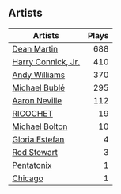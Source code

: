 ## Artists
Artists | Plays 
----- | -----: 
[Dean Martin](/artists/dean-martin-6555) | 688
[Harry Connick, Jr.](/artists/harry-connick-jr-41411) | 410
[Andy Williams](/artists/andy-williams-16425) | 370
[Michael Bublé](/artists/michael-buble-58319) | 295
[Aaron Neville](/artists/aaron-neville-384) | 112
[RICOCHET](/artists/ricochet-30404504) | 19
[Michael Bolton](/artists/michael-bolton-5090) | 10
[Gloria Estefan](/artists/gloria-estefan-31888) | 4
[Rod Stewart](/artists/rod-stewart-2202) | 3
[Pentatonix](/artists/pentatonix-655231) | 1
[Chicago](/artists/chicago-5663) | 1

